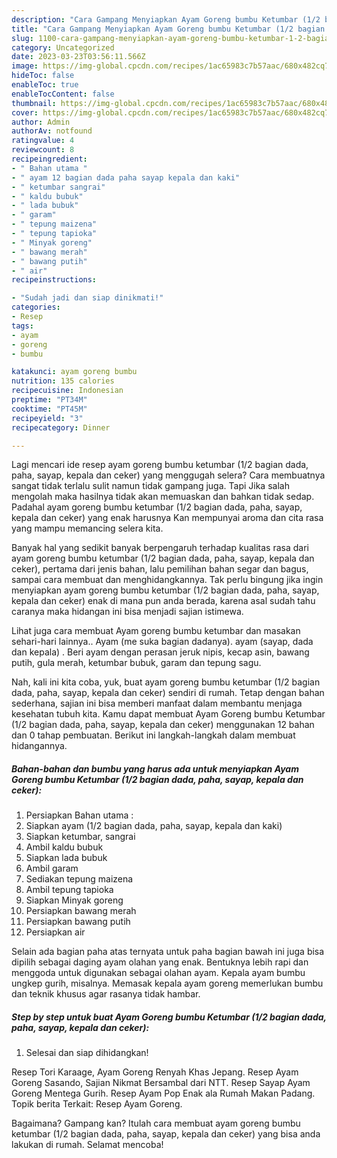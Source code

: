 ```yaml
---
description: "Cara Gampang Menyiapkan Ayam Goreng bumbu Ketumbar (1/2 bagian dada, paha, sayap, kepala dan ceker) yang Lezat"
title: "Cara Gampang Menyiapkan Ayam Goreng bumbu Ketumbar (1/2 bagian dada, paha, sayap, kepala dan ceker) yang Lezat"
slug: 1100-cara-gampang-menyiapkan-ayam-goreng-bumbu-ketumbar-1-2-bagian-dada-paha-sayap-kepala-dan-ceker-yang-lezat
category: Uncategorized
date: 2023-03-23T03:56:11.566Z
image: https://img-global.cpcdn.com/recipes/1ac65983c7b57aac/680x482cq70/ayam-goreng-bumbu-ketumbar-12-bagian-dada-paha-sayap-kepala-dan-ceker-foto-resep-utama.jpg
hideToc: false
enableToc: true
enableTocContent: false
thumbnail: https://img-global.cpcdn.com/recipes/1ac65983c7b57aac/680x482cq70/ayam-goreng-bumbu-ketumbar-12-bagian-dada-paha-sayap-kepala-dan-ceker-foto-resep-utama.jpg
cover: https://img-global.cpcdn.com/recipes/1ac65983c7b57aac/680x482cq70/ayam-goreng-bumbu-ketumbar-12-bagian-dada-paha-sayap-kepala-dan-ceker-foto-resep-utama.jpg
author: Admin
authorAv: notfound
ratingvalue: 4
reviewcount: 8
recipeingredient:
- " Bahan utama "
- " ayam 12 bagian dada paha sayap kepala dan kaki"
- " ketumbar sangrai"
- " kaldu bubuk"
- " lada bubuk"
- " garam"
- " tepung maizena"
- " tepung tapioka"
- " Minyak goreng"
- " bawang merah"
- " bawang putih"
- " air"
recipeinstructions:

- "Sudah jadi dan siap dinikmati!"
categories:
- Resep
tags:
- ayam
- goreng
- bumbu

katakunci: ayam goreng bumbu 
nutrition: 135 calories
recipecuisine: Indonesian
preptime: "PT34M"
cooktime: "PT45M"
recipeyield: "3"
recipecategory: Dinner

---
```



Lagi mencari ide resep ayam goreng bumbu ketumbar (1/2 bagian dada, paha, sayap, kepala dan ceker) yang menggugah selera? Cara membuatnya sangat tidak terlalu sulit namun tidak gampang juga. Tapi Jika salah mengolah maka hasilnya tidak akan memuaskan dan bahkan tidak sedap. Padahal ayam goreng bumbu ketumbar (1/2 bagian dada, paha, sayap, kepala dan ceker) yang enak harusnya Kan mempunyai aroma dan cita rasa yang mampu memancing selera kita.


Banyak hal yang sedikit banyak berpengaruh terhadap kualitas rasa dari ayam goreng bumbu ketumbar (1/2 bagian dada, paha, sayap, kepala dan ceker), pertama dari jenis bahan, lalu pemilihan bahan segar dan bagus, sampai cara membuat dan menghidangkannya. Tak perlu bingung jika ingin menyiapkan ayam goreng bumbu ketumbar (1/2 bagian dada, paha, sayap, kepala dan ceker) enak di mana pun anda berada, karena asal sudah tahu caranya maka hidangan ini bisa menjadi sajian istimewa.

Lihat juga cara membuat Ayam goreng bumbu ketumbar dan masakan sehari-hari lainnya.. Ayam (me suka bagian dadanya). ayam (sayap, dada dan kepala) . Beri ayam dengan perasan jeruk nipis, kecap asin, bawang putih, gula merah, ketumbar bubuk, garam dan tepung sagu.


Nah, kali ini kita coba, yuk, buat ayam goreng bumbu ketumbar (1/2 bagian dada, paha, sayap, kepala dan ceker) sendiri di rumah. Tetap dengan bahan sederhana, sajian ini bisa memberi manfaat dalam membantu menjaga kesehatan tubuh kita. Kamu dapat membuat Ayam Goreng bumbu Ketumbar (1/2 bagian dada, paha, sayap, kepala dan ceker) menggunakan 12 bahan dan 0 tahap pembuatan. Berikut ini langkah-langkah dalam membuat hidangannya.

<!--inarticleads1-->

##### Bahan-bahan dan bumbu yang harus ada untuk menyiapkan Ayam Goreng bumbu Ketumbar (1/2 bagian dada, paha, sayap, kepala dan ceker):

1. Persiapkan  Bahan utama :
1. Siapkan  ayam (1/2 bagian dada, paha, sayap, kepala dan kaki)
1. Siapkan  ketumbar, sangrai
1. Ambil  kaldu bubuk
1. Siapkan  lada bubuk
1. Ambil  garam
1. Sediakan  tepung maizena
1. Ambil  tepung tapioka
1. Siapkan  Minyak goreng
1. Persiapkan  bawang merah
1. Persiapkan  bawang putih
1. Persiapkan  air


Selain ada bagian paha atas ternyata untuk paha bagian bawah ini juga bisa dipilih sebagai daging ayam olahan yang enak. Bentuknya lebih rapi dan menggoda untuk digunakan sebagai olahan ayam. Kepala ayam bumbu ungkep gurih, misalnya. Memasak kepala ayam goreng memerlukan bumbu dan teknik khusus agar rasanya tidak hambar. 

<!--inarticleads2-->

##### Step by step untuk buat Ayam Goreng bumbu Ketumbar (1/2 bagian dada, paha, sayap, kepala dan ceker):


1. Selesai dan siap dihidangkan!

Resep Tori Karaage, Ayam Goreng Renyah Khas Jepang. Resep Ayam Goreng Sasando, Sajian Nikmat Bersambal dari NTT. Resep Sayap Ayam Goreng Mentega Gurih. Resep Ayam Pop Enak ala Rumah Makan Padang. Topik berita Terkait: Resep Ayam Goreng. 

Bagaimana? Gampang kan? Itulah cara membuat ayam goreng bumbu ketumbar (1/2 bagian dada, paha, sayap, kepala dan ceker) yang bisa anda lakukan di rumah. Selamat mencoba!
